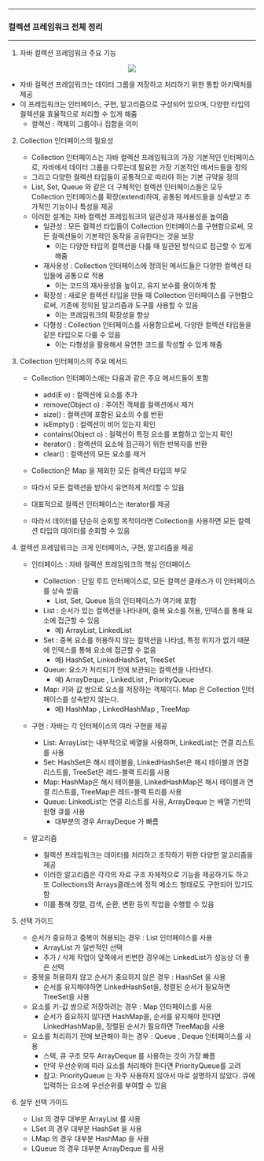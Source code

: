 -----
### 컬렉션 프레임워크 전체 정리
-----
1. 자바 컬렉션 프레임워크 주요 기능
<div align="center">
<img src="https://github.com/user-attachments/assets/449a8564-4d8f-4308-b7c0-64481140b1c5">
</div>

   - 자바 컬렉션 프레임워크는 데이터 그룹을 저장하고 처리하기 위한 통합 아키텍처를 제공
   - 이 프레임워크는 인터페이스, 구현, 알고리즘으로 구성되어 있으며, 다양한 타입의 컬렉션을 효율적으로 처리할 수 있게 해줌
     + 컬렉션 : 객체의 그룹이나 집합을 의미
  
2. Collection 인터페이스의 필요성
   - Collection 인터페이스는 자바 컬렉션 프레임워크의 가장 기본적인 인터페이스로, 자바에서 데이터 그룹을 다루는데 필요한 가장 기본적인 메서드들을 정의
   - 그리고 다양한 컬렉션 타입들이 공통적으로 따라야 하는 기본 규약을 정의
   - List, Set, Queue 와 같은 더 구체적인 컬렉션 인터페이스들은 모두 Collection 인터페이스를 확장(extend)하여, 공통된 메서드들을 상속받고 추가적인 기능이나 특성을 제공
   - 이러한 설계는 자바 컬렉션 프레임워크의 일관성과 재사용성을 높여줌
      + 일관성 : 모든 컬렉션 타입들이 Collection 인터페이스를 구현함으로써, 모든 컬렉션들이 기본적인 동작을 공유한다는 것을 보장
        * 이는 다양한 타입의 컬렉션을 다룰 때 일관된 방식으로 접근할 수 있게 해줌
      + 재사용성 : Collection 인터페이스에 정의된 메서드들은 다양한 컬렉션 타입들에 공통으로 적용
        * 이는 코드의 재사용성을 높이고, 유지 보수를 용이하게 함
      + 확장성 : 새로운 컬렉션 타입을 만들 때 Collection 인터페이스를 구현함으로써, 기존에 정의된 알고리즘과 도구를 사용할 수 있음
        * 이는 프레임워크의 확장성을 향상
      + 다형성 : Collection 인터페이스를 사용함으로써, 다양한 컬렉션 타입들을 같은 타입으로 다룰 수 있음
        * 이는 다형성을 활용해서 유연한 코드를 작성할 수 있게 해줌

3. Collection 인터페이스의 주요 메서드
    - Collection 인터페이스에는 다음과 같은 주요 메서드들이 포함
      + add(E e) : 컬렉션에 요소를 추가
      + remove(Object o) : 주어진 객체를 컬렉션에서 제거
      + size() : 컬렉션에 포함된 요소의 수를 반환
      + isEmpty() : 컬렉션이 비어 있는지 확인
      + contains(Object o) : 컬렉션이 특정 요소를 포함하고 있는지 확인
      + iterator() : 컬렉션의 요소에 접근하기 위한 반복자를 반환
      + clear() : 컬렉션의 모든 요소를 제거

   - Collection은 Map 을 제외한 모든 컬렉션 타입의 부모
   - 따라서 모든 컬렉션을 받아서 유연하게 처리할 수 있음
   - 대표적으로 컬렉션 인터페이스는 iterator를 제공
   - 따라서 데이터를 단순히 순회할 목적이라면 Collection을 사용하면 모든 컬렉션 타입의 데이터를 순회할 수 있음

4. 컬렉션 프레임워크는 크게 인터페이스, 구현, 알고리즘을 제공
   - 인터페이스 : 자바 컬렉션 프레임워크의 핵심 인터페이스
     + Collection : 단일 루트 인터페이스로, 모든 컬렉션 클래스가 이 인터페이스를 상속 받음
        * List, Set, Queue 등의 인터페이스가 여기에 포함
     + List : 순서가 있는 컬렉션을 나타내며, 중복 요소를 허용, 인덱스를 통해 요소에 접근할 수 있음
        * 예) ArrayList, LinkedList
     + Set : 중복 요소를 허용하지 않는 컬렉션을 나타냄, 특정 위치가 없기 때문에 인덱스를 통해 요소에 접근할 수 없음
        * 예) HashSet, LinkedHashSet, TreeSet
     + Queue: 요소가 처리되기 전에 보관되는 컬렉션을 나타낸다.
        * 예) ArrayDeque , LinkedList , PriorityQueue
     + Map: 키와 값 쌍으로 요소를 저장하는 객체이다. Map 은 Collection 인터페이스를 상속받지 않는다.
        * 예) HashMap , LinkedHashMap , TreeMap

   - 구현 : 자바는 각 인터페이스의 여러 구현을 제공
     + List: ArrayList는 내부적으로 배열을 사용하며, LinkedList는 연결 리스트를 사용
     + Set: HashSet은 해시 테이블을, LinkedHashSet은 해시 테이블과 연결 리스트를, TreeSet은 레드-블랙 트리를 사용
     + Map: HashMap은 해시 테이블을, LinkedHashMap은 해시 테이블과 연결 리스트를, TreeMap은 레드-블랙 트리를 사용
     + Queue: LinkedList는 연결 리스트를 사용, ArrayDeque 는 배열 기반의 원형 큐를 사용
        * 대부분의 경우 ArrayDeque 가 빠름

   - 알고리즘
     + 컬렉션 프레임워크는 데이터를 처리하고 조작하기 위한 다양한 알고리즘을 제공
     + 이러한 알고리즘은 각각의 자료 구조 자체적으로 기능을 제공하기도 하고 또 Collections와 Arrays클래스에 정적 메소드 형태로도 구현되어 있기도 함
     + 이를 통해 정렬, 검색, 순환, 변환 등의 작업을 수행할 수 있음

5. 선택 가이드
    - 순서가 중요하고 중복이 허용되는 경우 : List 인터페이스를 사용
      + ArrayList 가 일반적인 선택
      + 추가 / 삭제 작업이 앞쪽에서 빈번한 경우에는 LinkedList가 성능상 더 좋은 선택
   - 중복을 허용하지 않고 순서가 중요하지 않은 경우 : HashSet 을 사용
      + 순서를 유지해야하면 LinkedHashSet을, 정렬된 순서가 필요하면 TreeSet을 사용
   - 요소를 키-값 쌍으로 저장하려는 경우 : Map 인터페이스를 사용
      + 순서가 중요하지 않다면 HashMap을, 순서를 유지해야 한다면 LinkedHashMap을, 정렬된 순서가 필요하면 TreeMap을 사용
   - 요소를 처리하기 전에 보관해야 하는 경우 : Queue , Deque 인터페이스를 사용
      + 스택, 큐 구조 모두 ArrayDeque 를 사용하는 것이 가장 빠름
      + 만약 우선순위에 따라 요소를 처리해야 한다면 PriorityQueue를 고려
      + 참고: PriorityQueue 는 자주 사용하지 않아서 따로 설명하지 않았다. 큐에 입력하는 요소에 우선순위를 부여할 수 있음

6. 실무 선택 가이드
    - List 의 경우 대부분 ArrayList 를 사용
    - LSet 의 경우 대부분 HashSet 을 사용
    - LMap 의 경우 대부분 HashMap 을 사용
    - LQueue 의 경우 대부분 ArrayDeque 를 사용
